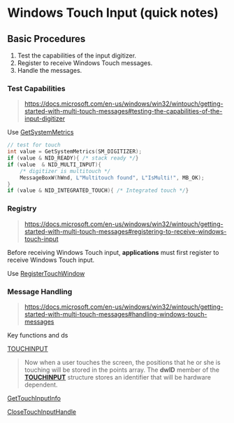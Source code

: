 # Windows Touch Input (quick notes)

## Basic Procedures

1. Test the capabilities of the input digitizer.
2. Register to receive Windows Touch messages.
3. Handle the messages.

### Test Capabilities

> https://docs.microsoft.com/en-us/windows/win32/wintouch/getting-started-with-multi-touch-messages#testing-the-capabilities-of-the-input-digitizer

Use [GetSystemMetrics](https://docs.microsoft.com/en-us/windows/win32/api/winuser/nf-winuser-getsystemmetrics)

```cpp
// test for touch
int value = GetSystemMetrics(SM_DIGITIZER);
if (value & NID_READY){ /* stack ready */}
if (value  & NID_MULTI_INPUT){
    /* digitizer is multitouch */ 
    MessageBoxW(hWnd, L"Multitouch found", L"IsMulti!", MB_OK);
}
if (value & NID_INTEGRATED_TOUCH){ /* Integrated touch */}
```

### Registry

> https://docs.microsoft.com/en-us/windows/win32/wintouch/getting-started-with-multi-touch-messages#registering-to-receive-windows-touch-input

Before receiving Windows Touch input, **applications** must first register to receive Windows Touch input.

Use [RegisterTouchWindow](https://docs.microsoft.com/en-us/windows/win32/api/winuser/nf-winuser-registertouchwindow)

### Message Handling

> https://docs.microsoft.com/en-us/windows/win32/wintouch/getting-started-with-multi-touch-messages#handling-windows-touch-messages

Key functions and ds

[TOUCHINPUT](https://docs.microsoft.com/en-us/windows/win32/api/winuser/ns-winuser-touchinput)

> Now when a user touches the screen, the positions that he or she is touching will be stored in the points array. The **dwID** member of the [**TOUCHINPUT**](https://docs.microsoft.com/en-us/windows/win32/api/winuser/ns-winuser-touchinput) structure stores an identifier that will be hardware dependent.

[GetTouchInputInfo](https://docs.microsoft.com/en-us/windows/win32/api/winuser/nf-winuser-gettouchinputinfo)

[CloseTouchInputHandle](https://docs.microsoft.com/en-us/windows/win32/api/winuser/nf-winuser-closetouchinputhandle)



